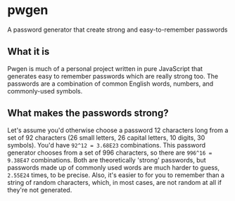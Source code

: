 # pwgen
A password generator that create strong and easy-to-remember passwords

## What it is
Pwgen is much of a personal project written in pure JavaScript that generates easy to remember passwords which are really strong too. The passwords are a combination of common English words, numbers, and commonly-used symbols.

## What makes the passwords strong?
Let's assume you'd otherwise choose a password 12 characters long from a set of 92 characters (26 small letters, 26 capital letters, 10 digits, 30 symbols). You'd have `92^12 = 3.68E23` combinations. This password generator chooses from a set of 996 characters, so there are `996^16 = 9.38E47` combinations. Both are theoretically 'strong' passwords, but passwords made up of commonly used words are much harder to guess, `2.55E24` times, to be precise. Also, it's easier to for you to remember than a string of random characters, which, in most cases, are not random at all if they're not generated. 
